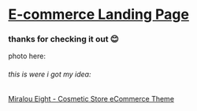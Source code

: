 # [E-commerce Landing Page](https://chaaaarlang.github.io/landing-page/)
### thanks for checking it out 😊
photo here:
###### this is were i got my idea:
[Miralou Eight - Cosmetic Store eCommerce Theme](https://www.figma.com/community/file/1148147308548932653)
